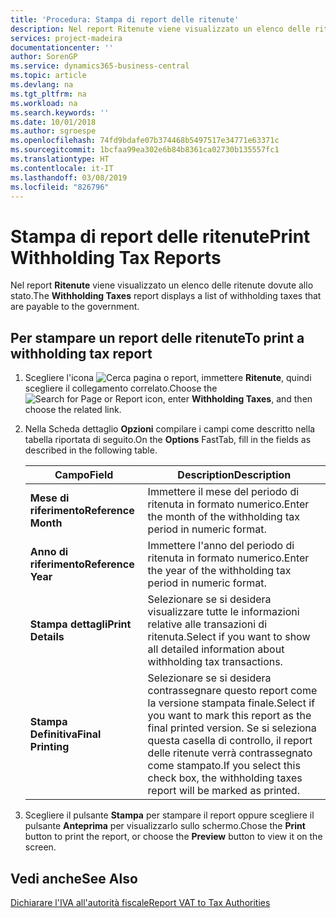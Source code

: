 ```yaml
---
title: 'Procedura: Stampa di report delle ritenute'
description: Nel report Ritenute viene visualizzato un elenco delle ritenute dovute allo stato.
services: project-madeira
documentationcenter: ''
author: SorenGP
ms.service: dynamics365-business-central
ms.topic: article
ms.devlang: na
ms.tgt_pltfrm: na
ms.workload: na
ms.search.keywords: ''
ms.date: 10/01/2018
ms.author: sgroespe
ms.openlocfilehash: 74fd9bdafe07b374468b5497517e34771e63371c
ms.sourcegitcommit: 1bcfaa99ea302e6b84b8361ca02730b135557fc1
ms.translationtype: HT
ms.contentlocale: it-IT
ms.lasthandoff: 03/08/2019
ms.locfileid: "826796"
---
```

# <a name="print-withholding-tax-reports"></a><span data-ttu-id="92911-103">Stampa di report delle ritenute</span><span class="sxs-lookup"><span data-stu-id="92911-103">Print Withholding Tax Reports</span></span>
<span data-ttu-id="92911-104">Nel report **Ritenute** viene visualizzato un elenco delle ritenute dovute allo stato.</span><span class="sxs-lookup"><span data-stu-id="92911-104">The **Withholding Taxes** report displays a list of withholding taxes that are payable to the government.</span></span>  

## <a name="to-print-a-withholding-tax-report"></a><span data-ttu-id="92911-105">Per stampare un report delle ritenute</span><span class="sxs-lookup"><span data-stu-id="92911-105">To print a withholding tax report</span></span>  

1.  <span data-ttu-id="92911-106">Scegliere l'icona ![Cerca pagina o report](../../media/ui-search/search_small.png "icona Cerca pagina o report"), immettere **Ritenute**, quindi scegliere il collegamento correlato.</span><span class="sxs-lookup"><span data-stu-id="92911-106">Choose the ![Search for Page or Report](../../media/ui-search/search_small.png "Search for Page or Report icon") icon, enter **Withholding Taxes**, and then choose the related link.</span></span>  
2.  <span data-ttu-id="92911-107">Nella Scheda dettaglio **Opzioni** compilare i campi come descritto nella tabella riportata di seguito.</span><span class="sxs-lookup"><span data-stu-id="92911-107">On the **Options** FastTab, fill in the fields as described in the following table.</span></span>  

    |<span data-ttu-id="92911-108">Campo</span><span class="sxs-lookup"><span data-stu-id="92911-108">Field</span></span>|<span data-ttu-id="92911-109">Description</span><span class="sxs-lookup"><span data-stu-id="92911-109">Description</span></span>|  
    |---------------------------------|---------------------------------------|  
    |<span data-ttu-id="92911-110">**Mese di riferimento**</span><span class="sxs-lookup"><span data-stu-id="92911-110">**Reference Month**</span></span>|<span data-ttu-id="92911-111">Immettere il mese del periodo di ritenuta in formato numerico.</span><span class="sxs-lookup"><span data-stu-id="92911-111">Enter the month of the withholding tax period in numeric format.</span></span>|  
    |<span data-ttu-id="92911-112">**Anno di riferimento**</span><span class="sxs-lookup"><span data-stu-id="92911-112">**Reference Year**</span></span>|<span data-ttu-id="92911-113">Immettere l'anno del periodo di ritenuta in formato numerico.</span><span class="sxs-lookup"><span data-stu-id="92911-113">Enter the year of the withholding tax period in numeric format.</span></span>|  
    |<span data-ttu-id="92911-114">**Stampa dettagli**</span><span class="sxs-lookup"><span data-stu-id="92911-114">**Print Details**</span></span>|<span data-ttu-id="92911-115">Selezionare se si desidera visualizzare tutte le informazioni relative alle transazioni di ritenuta.</span><span class="sxs-lookup"><span data-stu-id="92911-115">Select if you want to show all detailed information about withholding tax transactions.</span></span>|  
    |<span data-ttu-id="92911-116">**Stampa Definitiva**</span><span class="sxs-lookup"><span data-stu-id="92911-116">**Final Printing**</span></span>|<span data-ttu-id="92911-117">Selezionare se si desidera contrassegnare questo report come la versione stampata finale.</span><span class="sxs-lookup"><span data-stu-id="92911-117">Select if you want to mark this report as the final printed version.</span></span> <span data-ttu-id="92911-118">Se si seleziona questa casella di controllo, il report delle ritenute verrà contrassegnato come stampato.</span><span class="sxs-lookup"><span data-stu-id="92911-118">If you select this check box, the withholding taxes report will be marked as printed.</span></span>|  

3.  <span data-ttu-id="92911-119">Scegliere il pulsante **Stampa** per stampare il report oppure scegliere il pulsante **Anteprima** per visualizzarlo sullo schermo.</span><span class="sxs-lookup"><span data-stu-id="92911-119">Chose the **Print** button to print the report, or choose the **Preview** button to view it on the screen.</span></span>  

## <a name="see-also"></a><span data-ttu-id="92911-120">Vedi anche</span><span class="sxs-lookup"><span data-stu-id="92911-120">See Also</span></span>  
 [<span data-ttu-id="92911-121">Dichiarare l'IVA all'autorità fiscale</span><span class="sxs-lookup"><span data-stu-id="92911-121">Report VAT to Tax Authorities</span></span>](../../finance-how-report-vat.md)
